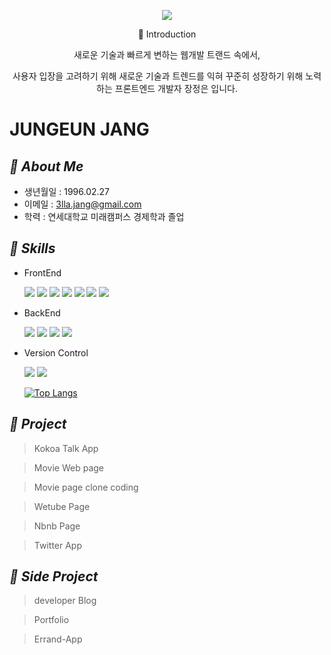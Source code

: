 <p align='center'>
<img src="https://capsule-render.vercel.app/api?type=waving&color=a5acdf&height=320&section=header&text=JungEun%20Jang&fontSize=70&animation=fadeIn&fontAlignY=33&desc=웹%20프론트엔드%20개발자%20장정은의%20포트폴리오%20입니다&descAlignY=55&descAlign=50" />
</p>

<p align='center'>📌 Introduction  
<p align='center'>새로운 기술과 빠르게 변하는 웹개발 트랜드 속에서,
<p align='center'>사용자 입장을 고려하기 위해 새로운 기술과 트렌드를 익혀 꾸준히 성장하기 위해 노력하는 프론트엔드 개발자 장정은 입니다.  </p>

# JUNGEUN JANG

## _📌 About Me_

- 생년월일 : 1996.02.27
- 이메일 : 3lla.jang@gmail.com
- 학력 : 연세대학교 미래캠퍼스 경제학과 졸업

## _📌 Skills_

- FrontEnd
  <p align="left">
      <img src="https://img.shields.io/badge/HTML-E34F26?style=flat-square&logo=html5&logoColor=white"/>
      <img src="https://img.shields.io/badge/Javascript-ffb13b?style=flat-square&logo=javascript&logoColor=white"/> 
      <img src="https://img.shields.io/badge/CSS-1572B6?style=flat-square&logo=css3&logoColor=white"/>
      <img src="https://img.shields.io/badge/SASS-cd6899?style=flat-square&logo=Sass&logoColor=white"/>
      <img src="https://img.shields.io/badge/tailwindcss-white?style=flat-square&logo=tailwindcss&logoColor=skyblue"/> 
      <img src="https://img.shields.io/badge/React-61DAFB?style=flat-square&logo=react&logoColor=white"/>
      <img src="https://img.shields.io/badge/pug-white?style=flat-square&logo=pug&logoColor=brown"/>
      
  </p>
- BackEnd
  <p align="left">
      <img src="https://img.shields.io/badge/Django-092E20?style=flat-square&logo=Django&logoColor=white"/> 
      <img src="https://img.shields.io/badge/Node-339933?style=flat-square&logo=node.js&logoColor=white"/>
      <img src="https://img.shields.io/badge/Python-3766AB?style=flat-square&logo=Python&logoColor=white"/>
      <img src="https://img.shields.io/badge/mongoDB-3a2b01?style=flat-square&logo=mongoDB&logoColor=green"/>
      
  </p>
- Version Control
  <p align="left">
      <img src="https://img.shields.io/badge/git-white?style=flat-square&logo=git&logoColor=e44c31"/>
      <img src="https://img.shields.io/badge/GitHub-f2f2f2?style=flat-square&logo=GitHub&logoColor=black"/>
  </p>

  [![Top Langs](https://github-readme-stats.vercel.app/api/top-langs/?username=ellajang&layout=compact)](https://github.com/ellajang/github-readme-stats)

## _📌 Project_

> Kokoa Talk App

> Movie Web page

> Movie page clone coding

> Wetube Page

> Nbnb Page

> Twitter App

## _📌 Side Project_

> developer Blog

> Portfolio 

> Errand-App
